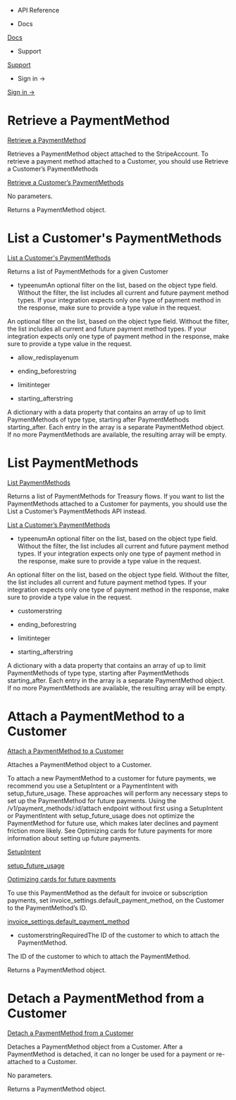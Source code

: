 - API Reference

- Docs

[Docs](/)

- Support

[Support](https://support.stripe.com)

- Sign in →

[Sign in →](https://dashboard.stripe.com/login)

# Retrieve a PaymentMethod

[Retrieve a PaymentMethod](/api/payment_methods/retrieve)

Retrieves a PaymentMethod object attached to the StripeAccount. To retrieve a payment method attached to a Customer, you should use Retrieve a Customer’s PaymentMethods

[Retrieve a Customer’s PaymentMethods](/api/payment_methods/customer)

No parameters.

Returns a PaymentMethod object.

# List a Customer's PaymentMethods

[List a Customer's PaymentMethods](/api/payment_methods/customer_list)

Returns a list of PaymentMethods for a given Customer

- typeenumAn optional filter on the list, based on the object type field. Without the filter, the list includes all current and future payment method types. If your integration expects only one type of payment method in the response, make sure to provide a type value in the request.

An optional filter on the list, based on the object type field. Without the filter, the list includes all current and future payment method types. If your integration expects only one type of payment method in the response, make sure to provide a type value in the request.

- allow_redisplayenum

- ending_beforestring

- limitinteger

- starting_afterstring

A dictionary with a data property that contains an array of up to limit PaymentMethods of type type, starting after PaymentMethods starting_after. Each entry in the array is a separate PaymentMethod object. If no more PaymentMethods are available, the resulting array will be empty.

# List PaymentMethods

[List PaymentMethods](/api/payment_methods/list)

Returns a list of PaymentMethods for Treasury flows. If you want to list the PaymentMethods attached to a Customer for payments, you should use the List a Customer’s PaymentMethods API instead.

[List a Customer’s PaymentMethods](/api/payment_methods/customer_list)

- typeenumAn optional filter on the list, based on the object type field. Without the filter, the list includes all current and future payment method types. If your integration expects only one type of payment method in the response, make sure to provide a type value in the request.

An optional filter on the list, based on the object type field. Without the filter, the list includes all current and future payment method types. If your integration expects only one type of payment method in the response, make sure to provide a type value in the request.

- customerstring

- ending_beforestring

- limitinteger

- starting_afterstring

A dictionary with a data property that contains an array of up to limit PaymentMethods of type type, starting after PaymentMethods starting_after. Each entry in the array is a separate PaymentMethod object. If no more PaymentMethods are available, the resulting array will be empty.

# Attach a PaymentMethod to a Customer

[Attach a PaymentMethod to a Customer](/api/payment_methods/attach)

Attaches a PaymentMethod object to a Customer.

To attach a new PaymentMethod to a customer for future payments, we recommend you use a SetupIntent or a PaymentIntent with setup_future_usage. These approaches will perform any necessary steps to set up the PaymentMethod for future payments. Using the /v1/payment_methods/:id/attach endpoint without first using a SetupIntent or PaymentIntent with setup_future_usage does not optimize the PaymentMethod for future use, which makes later declines and payment friction more likely. See Optimizing cards for future payments for more information about setting up future payments.

[SetupIntent](/api/setup_intents)

[setup_future_usage](/api/payment_intents/create#create_payment_intent-setup_future_usage)

[Optimizing cards for future payments](/payments/payment-intents#future-usage)

To use this PaymentMethod as the default for invoice or subscription payments, set invoice_settings.default_payment_method, on the Customer to the PaymentMethod’s ID.

[invoice_settings.default_payment_method](/api/customers/update#update_customer-invoice_settings-default_payment_method)

- customerstringRequiredThe ID of the customer to which to attach the PaymentMethod.

The ID of the customer to which to attach the PaymentMethod.

Returns a PaymentMethod object.

# Detach a PaymentMethod from a Customer

[Detach a PaymentMethod from a Customer](/api/payment_methods/detach)

Detaches a PaymentMethod object from a Customer. After a PaymentMethod is detached, it can no longer be used for a payment or re-attached to a Customer.

No parameters.

Returns a PaymentMethod object.
